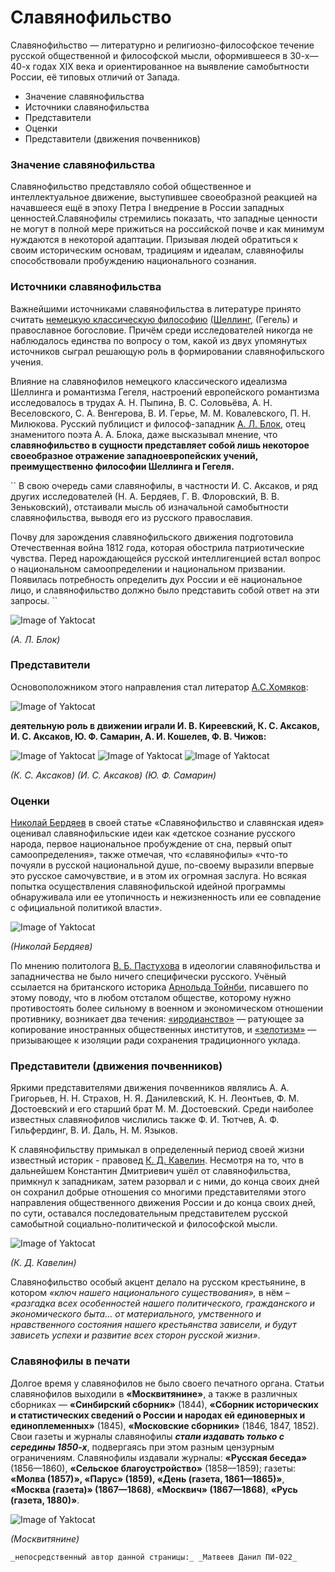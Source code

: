 # Славянофильство

Славянофи́льство — литературно и религиозно-философское течение русской общественной и философской мысли, оформившееся в 30-х—40-х годах XIX века и ориентированное на выявление самобытности России, её типовых отличий от Запада.

* Значение славянофильства
* Источники славянофильства
* Представители
* Оценки
* Представители (движения почвенников)

### Значение славянофильства

Славянофильство представляло собой общественное и интеллектуальное движение, выступившее своеобразной реакцией на начавшееся ещё в эпоху Петра I внедрение в России западных ценностей.Славянофилы стремились показать, что западные ценности не могут в полной мере прижиться на российской почве и как минимум нуждаются в некоторой адаптации. Призывая людей обратиться к своим историческим основам, традициям и идеалам, славянофилы способствовали пробуждению национального сознания.

### Источники славянофильства

Важнейшими источниками славянофильства в литературе принято считать [немецкую классическую философию](https://ru.wikipedia.org/wiki/Немецкий_идеализм) [(Шеллинг,](https://ru.wikipedia.org/wiki/Шеллинг,_Фридрих_Вильгельм_Йозеф) (Гегель) и православное богословие. Причём среди исследователей никогда не наблюдалось единства по вопросу о том, какой из двух упомянутых источников сыграл решающую роль в формировании славянофильского учения.

Влияние на славянофилов немецкого классического идеализма Шеллинга и романтизма Гегеля, настроений европейского романтизма исследовалось в трудах А. Н. Пыпина, В. С. Соловьёва, А. Н. Веселовского, С. А. Венгерова, В. И. Герье, М. М. Ковалевского, П. Н. Милюкова. Русский публицист и философ-западник [А. Л. Блок](https://ru.wikipedia.org/wiki/Блок,_Александр_Львович), отец знаменитого поэта А. А. Блока, даже высказывал мнение, что **славянофильство в сущности представляет собой лишь некоторое своеобразное отражение западноевропейских учений, преимущественно философии Шеллинга и Гегеля.**

`` В свою очередь сами славянофилы, в частности И. С. Аксаков, и ряд других исследователей (Н. А. Бердяев, Г. В. Флоровский, В. В. Зеньковский), отстаивали мысль об изначальной самобытности славянофильства, выводя его из русского православия.

Почву для зарождения славянофильского движения подготовила Отечественная война 1812 года, которая обострила патриотические чувства. Перед нарождающейся русской интеллигенцией встал вопрос о национальном самоопределении и национальном призвании. Появилась потребность определить дух России и её национальное лицо, и славянофильство должно было представить собой ответ на эти запросы. ``

![Image of Yaktocat](https://upload.wikimedia.org/wikipedia/commons/thumb/8/80/Alexander_Lvovitch_Blok.jpg/200px-Alexander_Lvovitch_Blok.jpg)

_(А. Л. Блок)_

### Представители

Основоположником этого направления стал литератор [А.С.Хомяков](https://ru.wikipedia.org/wiki/Хомяков,_Алексей_Степанович):

![Image of Yaktocat](https://upload.wikimedia.org/wikipedia/commons/thumb/8/8e/KhomyakovA_AvtoportretABR.jpg/250px-KhomyakovA_AvtoportretABR.jpg)

**деятельную роль в движении играли И. В. Киреевский, К. С. Аксаков, И. С. Аксаков, Ю. Ф. Самарин, А. И. Кошелев, Ф. В. Чижов:**

![Image of Yaktocat](https://upload.wikimedia.org/wikipedia/commons/thumb/f/f8/KonstantinAksakov.jpg/150px-KonstantinAksakov.jpg) ![Image of Yaktocat](https://upload.wikimedia.org/wikipedia/commons/thumb/c/c5/%D0%90%D0%BA%D1%81%D0%B0%D0%BA%D0%BE%D0%B2_%D0%98%D0%B2%D0%B0%D0%BD_%D0%A1%D0%B5%D1%80%D0%B3%D0%B5%D0%B5%D0%B2%D0%B8%D1%87.jpg/160px-%D0%90%D0%BA%D1%81%D0%B0%D0%BA%D0%BE%D0%B2_%D0%98%D0%B2%D0%B0%D0%BD_%D0%A1%D0%B5%D1%80%D0%B3%D0%B5%D0%B5%D0%B2%D0%B8%D1%87.jpg) ![Image of Yaktocat](https://upload.wikimedia.org/wikipedia/commons/thumb/9/99/Yuri_Fyodorovich_Samarin_Kramskoi.jpg/150px-Yuri_Fyodorovich_Samarin_Kramskoi.jpg) 

_(К. С. Аксаков) (И. С. Аксаков) (Ю. Ф. Самарин)_
### Оценки
[Николай Бердяев](https://ru.wikipedia.org/wiki/Бердяев,_Николай_Александрович) в своей статье «Славянофильство и славянская идея» оценивал славянофильские идеи как «детское сознание русского народа, первое национальное пробуждение от сна, первый опыт самоопределения», также отмечая, что «славянофилы» «что-то почуяли в русской национальной душе, по-своему выразили впервые это русское самочувствие, и в этом их огромная заслуга. Но всякая попытка осуществления славянофильской идейной программы обнаруживала или ее утопичность и нежизненность или ее совпадение с официальной политикой власти».

![Image of Yaktocat](https://upload.wikimedia.org/wikipedia/commons/thumb/e/e6/Nikolay_Berdyaev.jpg/200px-Nikolay_Berdyaev.jpg) 

_(Николай Бердяев)_
 


По мнению политолога [В. Б. Пастухова](https://ru.wikipedia.org/wiki/Пастухов,_Владимир_Борисович) в идеологии славянофильства и западничества не было ничего специфически русского. Учёный ссылается на британского историка [Арнольда Тойнби](https://ru.wikipedia.org/wiki/Тойнби,_Арнольд_Джозеф), писавшего по этому поводу, что в любом отсталом обществе, которому нужно противостоять более сильному в военном и экономическом отношении противнику, возникает два течения: [«иродианство»](https://ru.wikipedia.org/wiki/Иродиане) — ратующее за копирование иностранных общественных институтов, и [«зелотизм»](https://ru.wikipedia.org/wiki/Зелоты) — призывающее к изоляции ради сохранения традиционного уклада.


### Представители (движения почвенников)
Яркими представителями движения почвенников являлись А. А. Григорьев, Н. Н. Страхов, Н. Я. Данилевский, К. Н. Леонтьев, Ф. М. Достоевский и его старший брат М. М. Достоевский. Среди наиболее известных славянофилов числились также Ф. И. Тютчев, А. Ф. Гильфердинг, В. И. Даль, Н. М. Языков. 

К славянофильству примыкал в определенный период своей жизни известный историк - правовед [К. Д. Кавелин](https://ru.wikipedia.org/wiki/Кавелин,_Константин_Дмитриевич). Несмотря на то, что в дальнейшем Константин Дмитриевич ушёл от славянофильства, примкнул к западникам, затем разорвал и с ними, до конца своих дней он сохранил добрые отношения со многими представителями этого направления общественного движения России и до конца своих дней, по сути, оставался последовательным представителем русской самобытной социально-политической и философской мысли. 

![Image of Yaktocat](https://upload.wikimedia.org/wikipedia/commons/thumb/1/1a/Kavelin_Konstantin_Dmitrievich.jpg/200px-Kavelin_Konstantin_Dmitrievich.jpg) 

_(К. Д. Кавелин)_

Славянофильство особый акцент делало на русском крестьянине, в котором _«ключ нашего национального существования»,_ в нём – _«разгадка всех особенностей нашего политического, гражданского и экономического быта… от материального, умственного и нравственного состояния нашего крестьянства зависели, и будут зависеть успехи и развитие всех сторон русской жизни»_. 

### Славянофилы в печати

Долгое время у славянофилов не было своего печатного органа. Статьи славянофилов выходили в **«Москвитянине»**, а также в различных сборниках — **«Синбирский сборник»** (1844), **«Сборник исторических и статистических сведений о России и народах ей единоверных и единоплеменных»** (1845), **«Московские сборники»** (1846, 1847, 1852). Свои газеты и журналы славянофилы _**стали издавать только с середины 1850-х**_, подвергаясь при этом разным цензурным ограничениям. Славянофилы издавали журналы: **«Русская беседа»** (1856—1860), **«Сельское благоустройство»** (1858—1859); газеты: **«Молва (1857)», «Парус» (1859), «День (газета, 1861—1865)»**, **«Москва (газета)» (1867—1868)**, **«Москвич» (1867—1868)**, **«Русь (газета, 1880)»**.

![Image of Yaktocat](https://upload.wikimedia.org/wikipedia/commons/thumb/2/2f/Moskvityanin.jpg/200px-Moskvityanin.jpg)

_(Москвитянине)_

`_непосредственный автор данной страницы:_
_Матвеев Данил ПИ-022_`
